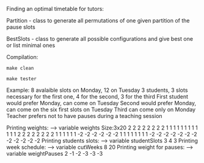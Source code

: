 Finding an optimal timetable for tutors:

Partition - class to generate all permutations of one given partition of the pause slots 

BestSlots - class to generate all possible configurations and give best one or list minimal ones

Compilation:

	make clean
	
	make tester
	
Example: 8 avalaible slots on Monday, 12 on Tuesday
3 students, 3 slots necessary for the first one, 4 for the second, 3 for the third
First student would prefer Monday, can come on Tuesday
Second would prefer Monday, can come on the six first slots on Tuesday
Third can come only on Monday
Teacher prefers not to have pauses during a teaching session

Printing weights: --> variable weights
Size:3x20
  2  2  2  2  2  2  2  2  1  1  1  1  1  1  1  1  1  1  1  1
  2  2  2  2  2  2  2  2  1  1  1  1  1  1 -2 -2 -2 -2 -2 -2
  1  1  1  1  1  1  1  1 -2 -2 -2 -2 -2 -2 -2 -2 -2 -2 -2 -2
Printing students slots: --> variable studentSlots
  3  4  3
Printing week schedule: --> variable cutWeeks
  8 20
Printing weight for pauses:  --> variable weightPauses
  2 -1 -2 -3 -3 -3


	